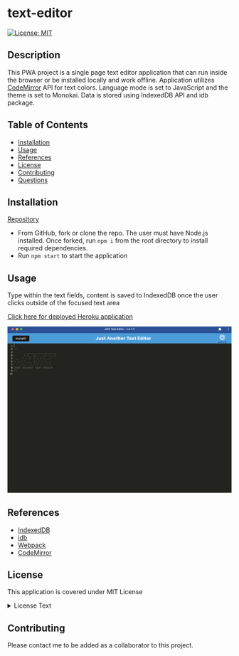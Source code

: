 # text-editor
[![License: MIT](https://img.shields.io/badge/License-MIT-yellow.svg)](https://opensource.org/licenses/MIT)

## Description

This PWA project is a single page text editor application that can run inside the browser or be installed locally and work offline. Application utilizes [CodeMirror](https://codemirror.net/) API for text colors. Language mode is set to JavaScript and the theme is set to Monokai. Data is stored using IndexedDB API and idb package. 

## Table of Contents

- [Installation](#Installation)
- [Usage](#Usage)
- [References](#Refrences)
- [License](#license)
- [Contributing](#Contributing)
- [Questions](#Questions)

## Installation
[Repository](https://github.com/a-donati/text-editor)


* From GitHub, fork or clone the repo. The user must have Node.js installed. Once forked, run `npm i` from the root directory to install required dependencies.
* Run `npm start` to start the application


## Usage

Type within the text fields, content is saved to IndexedDB once the user clicks outside of the focused text area

 [Click here for deployed Heroku application](https://polar-tor-58149.herokuapp.com/)
 
![text-editor usage demonstrated after local installation](./client/src/images/text-editor.png)


## References

* [IndexedDB](https://developer.mozilla.org/en-US/docs/Web/API/IndexedDB_API)
* [idb](https://www.npmjs.com/package/idb)
* [Webpack](https://www.npmjs.com/package/webpack)
* [CodeMirror](https://codemirror.net/)


## License

This application is covered under MIT License

  <details>
    <summary>
      License Text
    </summary> 
 
  Copyright (c) 2022 a-donati
  
  Permission is hereby granted, free of charge, to any person obtaining a copy
  of this software and associated documentation files (the "Software"), to deal
  in the Software without restriction, including without limitation the rights
  to use, copy, modify, merge, publish, distribute, sublicense, and/or sell
  copies of the Software, and to permit persons to whom the Software is
  furnished to do so, subject to the following conditions:
        
  The above copyright notice and this permission notice shall be included in all
  copies or substantial portions of the Software.
        
  THE SOFTWARE IS PROVIDED "AS IS", WITHOUT WARRANTY OF ANY KIND, EXPRESS OR
  IMPLIED, INCLUDING BUT NOT LIMITED TO THE WARRANTIES OF MERCHANTABILITY,
  FITNESS FOR A PARTICULAR PURPOSE AND NONINFRINGEMENT. IN NO EVENT SHALL THE
  AUTHORS OR COPYRIGHT HOLDERS BE LIABLE FOR ANY CLAIM, DAMAGES OR OTHER
  LIABILITY, WHETHER IN AN ACTION OF CONTRACT, TORT OR OTHERWISE, ARISING FROM,
  OUT OF OR IN CONNECTION WITH THE SOFTWARE OR THE USE OR OTHER DEALINGS IN THE
  SOFTWARE.

  </details>


## Contributing

Please contact me to be added as a collaborator to this project.
